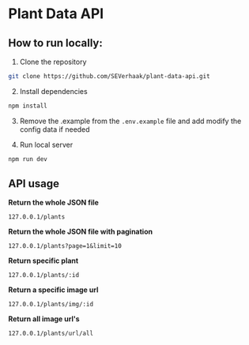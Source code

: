# Plant Data API

## How to run locally:

1. Clone the repository
```bash
git clone https://github.com/SEVerhaak/plant-data-api.git
```

2. Install dependencies
```bash
npm install
```

3. Remove the .example from the `.env.example` file and add modify the config data if needed

4. Run local server
```bash
npm run dev
```

## API usage

**Return the whole JSON file**

`127.0.0.1/plants`

**Return the whole JSON file with pagination**

`127.0.0.1/plants?page=1&limit=10`

**Return specific plant**

`127.0.0.1/plants/:id`

**Return a specific image url**

`127.0.0.1/plants/img/:id`

**Return all image url's**

`127.0.0.1/plants/url/all`
